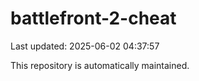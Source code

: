 # battlefront-2-cheat

Last updated: 2025-06-02 04:37:57

This repository is automatically maintained.
